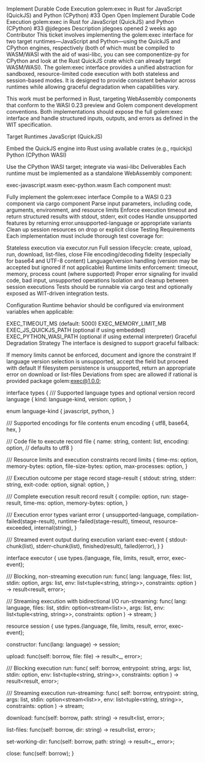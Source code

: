 Implement Durable Code Execution golem:exec in Rust for JavaScript (QuickJS) and Python (CPython) #33
Open
Open
Implement Durable Code Execution golem:exec in Rust for JavaScript (QuickJS) and Python (CPython)
#33
@jdegoes
Description
jdegoes
opened 2 weeks ago
Contributor
This ticket involves implementing the golem:exec interface for two target runtimes—JavaScript and Python—using the QuickJS and CPython engines, respectively (both of which must be compiled to WASM/WASI with the aid of wasi-libc, you can see componentize-py for CPython and look at the Rust QuickJS crate which can already target WASM/WASI). The golem:exec interface provides a unified abstraction for sandboxed, resource-limited code execution with both stateless and session-based modes. It is designed to provide consistent behavior across runtimes while allowing graceful degradation when capabilities vary.

This work must be performed in Rust, targeting WebAssembly components that conform to the WASI 0.23 preview and Golem component development conventions. Both implementations should expose the full golem:exec interface and handle structured inputs, outputs, and errors as defined in the WIT specification.

Target Runtimes
JavaScript (QuickJS)

Embed the QuickJS engine into Rust using available crates (e.g., rquickjs)
Python (CPython WASI)

Use the CPython WASI target; integrate via wasi-libc
Deliverables
Each runtime must be implemented as a standalone WebAssembly component:

exec-javascript.wasm
exec-python.wasm
Each component must:

Fully implement the golem:exec interface
Compile to a WASI 0.23 component via cargo component
Parse input parameters, including code, arguments, environment, and resource limits
Enforce execution timeout and return structured results with stdout, stderr, exit codes
Handle unsupported features by returning error.unsupported-language or appropriate variants
Clean up session resources on drop or explicit close
Testing Requirements
Each implementation must include thorough test coverage for:

Stateless execution via executor.run
Full session lifecycle: create, upload, run, download, list-files, close
File encoding/decoding fidelity (especially for base64 and UTF-8 content)
Language/version handling (version may be accepted but ignored if not applicable)
Runtime limits enforcement: timeout, memory, process count (where supported)
Proper error signaling for invalid code, bad input, unsupported operations
Isolation and cleanup between session executions
Tests should be runnable via cargo test and optionally exposed as WIT-driven integration tests.

Configuration
Runtime behavior should be configured via environment variables when applicable:

EXEC_TIMEOUT_MS (default: 5000)
EXEC_MEMORY_LIMIT_MB
EXEC_JS_QUICKJS_PATH (optional if using embedded)
EXEC_PYTHON_WASI_PATH (optional if using external interpreter)
Graceful Degradation Strategy
The interface is designed to support graceful fallback:

If memory limits cannot be enforced, document and ignore the constraint
If language version selection is unsupported, accept the field but proceed with default
If filesystem persistence is unsupported, return an appropriate error on download or list-files
Deviations from spec are allowed if rational is provided
package golem:exec@1.0.0;

interface types {
  /// Supported language types and optional version
  record language {
    kind: language-kind,
    version: option<string>,
  }

  enum language-kind {
    javascript, python, 
  }

  /// Supported encodings for file contents
  enum encoding {
    utf8,
    base64,
    hex,
  }

  /// Code file to execute
  record file {
    name: string,
    content: list<u8>,
    encoding: option<encoding>, // defaults to utf8
  }

  /// Resource limits and execution constraints
  record limits {
    time-ms: option<u64>,
    memory-bytes: option<u64>,
    file-size-bytes: option<u64>,
    max-processes: option<u32>,
  }

  /// Execution outcome per stage
  record stage-result {
    stdout: string,
    stderr: string,
    exit-code: option<s32>,
    signal: option<string>,
  }

  /// Complete execution result
  record result {
    compile: option<stage-result>,
    run: stage-result,
    time-ms: option<u64>,
    memory-bytes: option<u64>,
  }

  /// Execution error types
  variant error {
    unsupported-language,
    compilation-failed(stage-result),
    runtime-failed(stage-result),
    timeout,
    resource-exceeded,
    internal(string),
  }

  /// Streamed event output during execution
  variant exec-event {
    stdout-chunk(list<u8>),
    stderr-chunk(list<u8>),
    finished(result),
    failed(error),
  }
}

interface executor {
  use types.{language, file, limits, result, error, exec-event};

  /// Blocking, non-streaming execution
  run: func(
    lang: language,
    files: list<file>,
    stdin: option<string>,
    args: list<string>,
    env: list<tuple<string, string>>,
    constraints: option<limits>
  ) -> result<result, error>;

  /// Streaming execution with bidirectional I/O
  run-streaming: func(
    lang: language,
    files: list<file>,
    stdin: option<stream<list<u8>>>,
    args: list<string>,
    env: list<tuple<string, string>>,
    constraints: option<limits>
  ) -> stream<exec-event>;
}

resource session {
  use types.{language, file, limits, result, error, exec-event};

  constructor: func(lang: language) -> session;

  upload: func(self: borrow<session>, file: file) -> result<_, error>;

  /// Blocking execution
  run: func(
    self: borrow<session>,
    entrypoint: string,
    args: list<string>,
    stdin: option<string>,
    env: list<tuple<string, string>>,
    constraints: option<limits>
  ) -> result<result, error>;

  /// Streaming execution
  run-streaming: func(
    self: borrow<session>,
    entrypoint: string,
    args: list<string>,
    stdin: option<stream<list<u8>>>,
    env: list<tuple<string, string>>,
    constraints: option<limits>
  ) -> stream<exec-event>;

  download: func(self: borrow<session>, path: string) -> result<list<u8>, error>;

  list-files: func(self: borrow<session>, dir: string) -> result<list<string>, error>;

  set-working-dir: func(self: borrow<session>, path: string) -> result<_, error>;

  close: func(self: borrow<session>);
}
